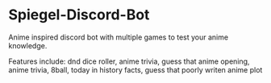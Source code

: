 # Spiegel-Discord-Bot
Anime inspired discord bot with multiple games to test your anime knowledge.

Features include: dnd dice roller, anime trivia, guess that anime opening, anime trivia, 8ball, today in history facts, guess that poorly writen anime plot
